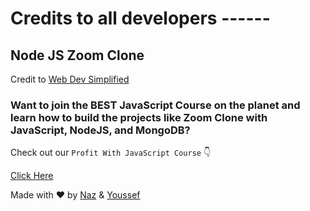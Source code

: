 # Credits to all developers ------


## Node JS Zoom Clone

Credit to [Web Dev Simplified](https://www.youtube.com/watch?v=DvlyzDZDEq4)

### Want to join the BEST JavaScript Course on the planet and learn how to build the projects like Zoom Clone with JavaScript, NodeJS, and MongoDB?

Check out our `Profit With JavaScript Course`    :point_down: 

[Click Here](https://cleverprogrammer.unstacksite.com/pwj?utm_source=github&utm_medium=repo&utm_content=5-aug-live-zoom-clone-youssef-naz&utm_campaign=live-everyday&utm_term=warm)

Made with :heart: by [Naz](https://www.instagram.com/nazdumanskyy/) & [Youssef](https://www.instagram.com/youcef.dev/)



